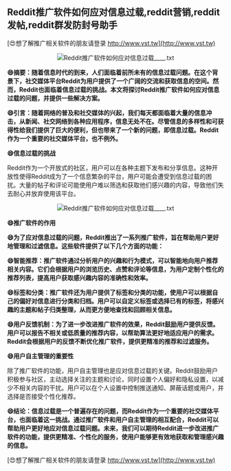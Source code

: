 ## **Reddit推广软件如何应对信息过载,reddit营销,reddit发帖,reddit群发防封号助手**

[😍想了解推广相关软件的朋友请登录 http://www.vst.tw](http://www.vst.tw)

 <center><img src="https://vst.tw/MP4/tuiguang/png/5.png" alt="Reddit推广软件如何应对信息过载____.txt"></center>

**😄摘要：随着信息时代的到来，人们面临着前所未有的信息过载问题。在这个背景下，社交媒体平台Reddit为用户提供了一个广阔的交流和获取信息的空间。然而，Reddit也面临着信息过载的挑战。本文将探讨Reddit推广软件如何应对信息过载的问题，并提供一些解决方案。**

**😄引言：随着网络的普及和社交媒体的兴起，我们每天都面临着大量的信息冲击，从新闻、社交网络到各种应用程序，信息无处不在。尽管信息的多样性和可获得性给我们提供了巨大的便利，但也带来了一个新的问题，即信息过载。Reddit作为一个重要的社交媒体平台，也不例外。**

**😄信息过载的挑战**

Reddit作为一个开放式的社区，用户可以在各种主题下发布和分享信息。这种开放性使得Reddit成为了一个信息繁杂的平台，用户可能会遭受到信息过载的困扰。大量的帖子和评论可能使用户难以筛选和获取他们感兴趣的内容，导致他们失去耐心并放弃使用该平台。

 <center><img src="https://vst.tw/MP4/tuiguang/png/5.png" alt="Reddit推广软件如何应对信息过载____.txt"></center>

**😄推广软件的作用**

**😄为了应对信息过载的问题，Reddit推出了一系列推广软件，旨在帮助用户更好地管理和过滤信息。这些软件提供了以下几个方面的功能：**

**😄智能推荐：推广软件通过分析用户的兴趣和行为模式，可以智能地向用户推荐相关内容。它们会根据用户的浏览历史、点赞和评论等信息，为用户定制个性化的推荐列表，提高用户获取感兴趣内容的准确性和效率。**

**😄标签和分类：推广软件还为用户提供了标签和分类的功能，使用户可以根据自己的偏好对信息进行分类和归档。用户可以自定义标签或选择已有的标签，将感兴趣的主题和帖子归类整理，从而更方便地查找和回顾相关信息。**

**😄用户反馈机制：为了进一步改进推广软件的效果，Reddit鼓励用户提供反馈。用户可以报告不相关或低质量的推荐内容，以帮助算法更好地适应用户的需求。Reddit会根据用户的反馈不断优化推广软件，提供更精准的推荐和过滤服务。**

**😄用户自主管理的重要性**

除了推广软件的功能，用户自主管理也是应对信息过载的关键。Reddit鼓励用户积极参与社区，主动选择关注的主题和讨论，同时设置个人偏好和隐私设置，以减少不相关内容的干扰。用户可以在个人设置中控制推送通知、屏蔽话题或用户，并选择是否接受个性化推荐。

**😄结论：信息过载是一个普遍存在的问题，而Reddit作为一个重要的社交媒体平台，也面临着这一挑战。通过推广软件和用户自主管理的相互配合，Reddit可以帮助用户更好地应对信息过载问题。未来，我们可以期待Reddit进一步改进推广软件的功能，提供更精准、个性化的服务，使用户能够更有效地获取和管理感兴趣的信息。**

[😍想了解推广相关软件的朋友请登录 http://www.vst.tw](http://www.vst.tw)



